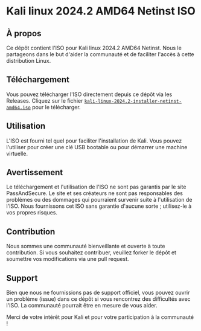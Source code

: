 # Kali linux 2024.2 AMD64 Netinst ISO

## À propos
Ce dépôt contient l'ISO pour Kali linux 2024.2 AMD64 Netinst. Nous le partageons dans le but d'aider la communauté et de faciliter l'accès à cette distribution Linux.

## Téléchargement
Vous pouvez télécharger l'ISO directement depuis ce dépôt via les Releases. Cliquez sur le fichier [`kali-linux-2024.2-installer-netinst-amd64.iso`](https://github.com/PassAndSecure/Kali_Linux_2024.2/releases/download/kali-linux-2024.2-installer-netinst-amd64/kali-linux-2024.2-installer-netinst-amd64.iso) pour le télécharger.

## Utilisation
L'ISO est fourni tel quel pour faciliter l'installation de Kali. Vous pouvez l'utiliser pour créer une clé USB bootable ou pour démarrer une machine virtuelle.

## Avertissement
Le téléchargement et l'utilisation de l'ISO ne sont pas garantis par le site PassAndSecure. Le site et ses créateurs ne sont pas responsables des problèmes ou des dommages qui pourraient survenir suite à l'utilisation de l'ISO. Nous fournissons cet ISO sans garantie d'aucune sorte ; utilisez-le à vos propres risques.

## Contribution
Nous sommes une communauté bienveillante et ouverte à toute contribution. Si vous souhaitez contribuer, veuillez forker le dépôt et soumettre vos modifications via une pull request.

## Support
Bien que nous ne fournissions pas de support officiel, vous pouvez ouvrir un problème (issue) dans ce dépôt si vous rencontrez des difficultés avec l'ISO. La communauté pourrait être en mesure de vous aider.

Merci de votre intérêt pour Kali et pour votre participation à la communauté !
